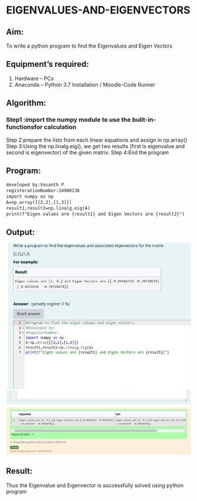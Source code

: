 # EIGENVALUES-AND-EIGENVECTORS
## Aim:
To write a python program to find the Eigenvalues and Eigen Vectors
## Equipment’s required:
1. 	Hardware – PCs
2. 	Anaconda – Python 3.7 Installation / Moodle-Code Runner
## Algorithm:
### Step1 :import the numpy module to use the bulit-in-functionsfor calculation
Step 2:prepare the lists from each linear equations and assign in np.array()
Step 3:Using the np.linalg.eig(), we get two results (first is eigenvalue and second is eigenvector) of the given matrix.
Step 4:End the program
## Program:
```
developed by:Vasanth P
registerationNumber:24900136
import numpy as np
A=np.array([[2,2],[1,3]])
result1,result2=np.linalg.eig(A)
print(f"Eigen values are {result1} and Eigen Vectors are {result2}")
```

## Output:
![alt text](<Screenshot 2024-12-26 133928-1.png>)
![alt text](<Screenshot 2024-12-26 133940.png>)
## Result:
Thus the Eigenvalue and Eigenvector is successfully solved using python program
